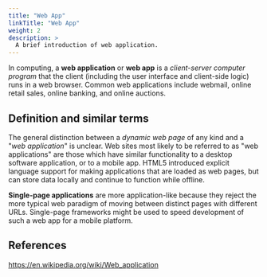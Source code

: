 ```yaml
---
title: "Web App"
linkTitle: "Web App"
weight: 2
description: >
  A brief introduction of web application.
---
```


In computing, a **web application** or **web app** is a *client-server computer program* that the client (including the user interface and client-side logic) runs in a web browser. Common web applications include webmail, online retail sales, online banking, and online auctions. 

## Definition and similar terms

The general distinction between a *dynamic web page* of any kind and a "*web application*" is unclear. Web sites most likely to be referred to as "web applications" are those which have similar functionality to a desktop software application, or to a mobile app. HTML5 introduced explicit language support for making applications that are loaded as web pages, but can store data locally and continue to function while offline.

**Single-page applications** are more application-like because they reject the more typical web paradigm of moving between distinct pages with different URLs. Single-page frameworks might be used to speed development of such a web app for a mobile platform.

## References

https://en.wikipedia.org/wiki/Web_application